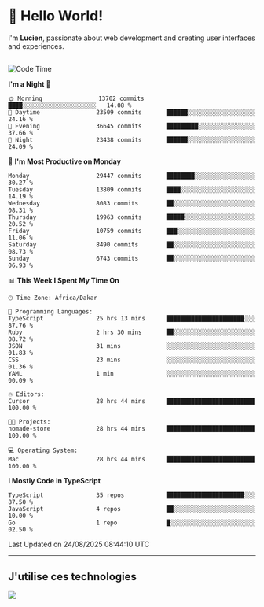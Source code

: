 # 👋 Hello World!

I'm **Lucien**, passionate about web development and creating user interfaces and experiences.

##

<!--START_SECTION:waka-->
![Code Time](http://img.shields.io/badge/Code%20Time-3%2C633%20hrs%2058%20mins-blue)

**I'm a Night 🦉** 

```text
🌞 Morning                13702 commits       ████░░░░░░░░░░░░░░░░░░░░░   14.08 % 
🌆 Daytime                23509 commits       ██████░░░░░░░░░░░░░░░░░░░   24.16 % 
🌃 Evening                36645 commits       █████████░░░░░░░░░░░░░░░░   37.66 % 
🌙 Night                  23438 commits       ██████░░░░░░░░░░░░░░░░░░░   24.09 % 
```
📅 **I'm Most Productive on Monday** 

```text
Monday                   29447 commits       ████████░░░░░░░░░░░░░░░░░   30.27 % 
Tuesday                  13809 commits       ████░░░░░░░░░░░░░░░░░░░░░   14.19 % 
Wednesday                8083 commits        ██░░░░░░░░░░░░░░░░░░░░░░░   08.31 % 
Thursday                 19963 commits       █████░░░░░░░░░░░░░░░░░░░░   20.52 % 
Friday                   10759 commits       ███░░░░░░░░░░░░░░░░░░░░░░   11.06 % 
Saturday                 8490 commits        ██░░░░░░░░░░░░░░░░░░░░░░░   08.73 % 
Sunday                   6743 commits        ██░░░░░░░░░░░░░░░░░░░░░░░   06.93 % 
```


📊 **This Week I Spent My Time On** 

```text
🕑︎ Time Zone: Africa/Dakar

💬 Programming Languages: 
TypeScript               25 hrs 13 mins      ██████████████████████░░░   87.76 % 
Ruby                     2 hrs 30 mins       ██░░░░░░░░░░░░░░░░░░░░░░░   08.72 % 
JSON                     31 mins             ░░░░░░░░░░░░░░░░░░░░░░░░░   01.83 % 
CSS                      23 mins             ░░░░░░░░░░░░░░░░░░░░░░░░░   01.36 % 
YAML                     1 min               ░░░░░░░░░░░░░░░░░░░░░░░░░   00.09 % 

🔥 Editors: 
Cursor                   28 hrs 44 mins      █████████████████████████   100.00 % 

🐱‍💻 Projects: 
nomade-store             28 hrs 44 mins      █████████████████████████   100.00 % 

💻 Operating System: 
Mac                      28 hrs 44 mins      █████████████████████████   100.00 % 
```

**I Mostly Code in TypeScript** 

```text
TypeScript               35 repos            ██████████████████████░░░   87.50 % 
JavaScript               4 repos             ██░░░░░░░░░░░░░░░░░░░░░░░   10.00 % 
Go                       1 repo              █░░░░░░░░░░░░░░░░░░░░░░░░   02.50 % 
```




 Last Updated on 24/08/2025 08:44:10 UTC
<!--END_SECTION:waka-->
---

## J'utilise ces technologies

<p align="left">
  <a href="https://skillicons.dev">
    <img src="https://skillicons.dev/icons?i=ts,js,go,ruby,css,scss,tailwind,react,vite,nextjs,docker,figma,ableton" />
  </a>
</p>

